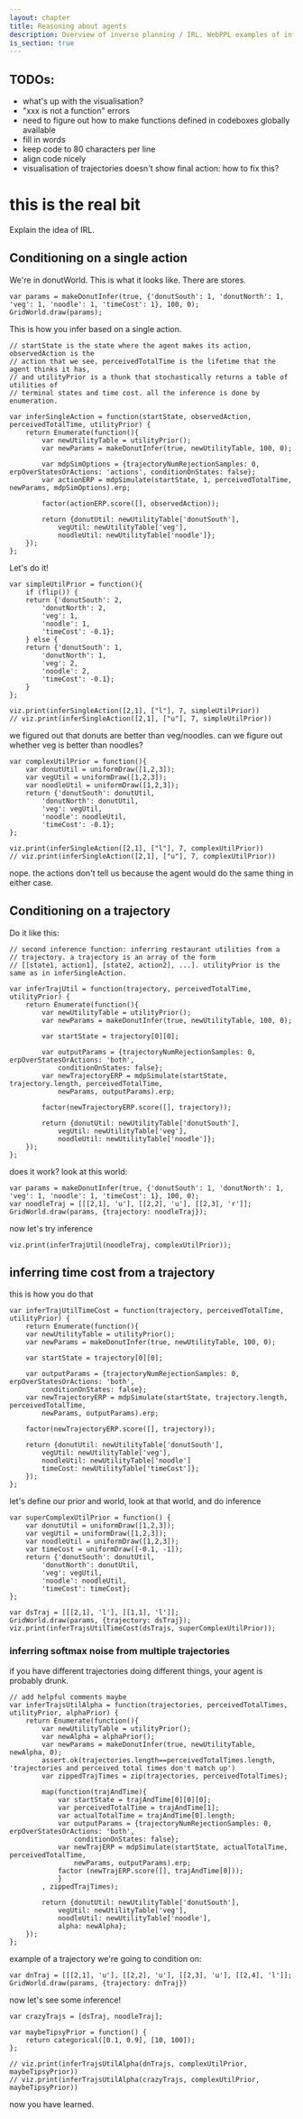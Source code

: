 ```yaml
---
layout: chapter
title: Reasoning about agents
description: Overview of inverse planning / IRL. WebPPL examples of inferring utilities and beliefs from choices (online and batch).
is_section: true
---
```


## TODOs:
* what's up with the visualisation?
* "xxx is not a function" errors
* need to figure out how to make functions defined in codeboxes globally available
* fill in words
* keep code to 80 characters per line
* align code nicely
* visualisation of trajectories doesn't show final action: how to fix this?

# this is the real bit

Explain the idea of IRL.

## Conditioning on a single action

We're in donutWorld. This is what it looks like. There are stores.

~~~
var params = makeDonutInfer(true, {'donutSouth': 1, 'donutNorth': 1, 'veg': 1, 'noodle': 1, 'timeCost': 1}, 100, 0);
GridWorld.draw(params);
~~~

This is how you infer based on a single action.

~~~
// startState is the state where the agent makes its action, observedAction is the
// action that we see, perceivedTotalTime is the lifetime that the agent thinks it has,
// and utilityPrior is a thunk that stochastically returns a table of utilities of
// terminal states and time cost. all the inference is done by enumeration.

var inferSingleAction = function(startState, observedAction, perceivedTotalTime, utilityPrior) {
    return Enumerate(function(){
	    var newUtilityTable = utilityPrior();
		var newParams = makeDonutInfer(true, newUtilityTable, 100, 0);
	
	    var mdpSimOptions = {trajectoryNumRejectionSamples: 0, erpOverStatesOrActions: 'actions', conditionOnStates: false};
		var actionERP = mdpSimulate(startState, 1, perceivedTotalTime, newParams, mdpSimOptions).erp;

	    factor(actionERP.score([], observedAction));

	    return {donutUtil: newUtilityTable['donutSouth'],
			vegUtil: newUtilityTable['veg'],
			noodleUtil: newUtilityTable['noodle']};
    });
};
~~~

Let's do it!

~~~
var simpleUtilPrior = function(){
    if (flip()) {
	return {'donutSouth': 2,
		'donutNorth': 2,
		'veg': 1,
		'noodle': 1,
		'timeCost': -0.1};
    } else {
	return {'donutSouth': 1,
		'donutNorth': 1,
		'veg': 2,
		'noodle': 2,
		'timeCost': -0.1};
    }
};

viz.print(inferSingleAction([2,1], ["l"], 7, simpleUtilPrior))
// viz.print(inferSingleAction([2,1], ["u"], 7, simpleUtilPrior))
~~~

we figured out that donuts are better than veg/noodles. can we figure out whether veg is better than noodles?

~~~
var complexUtilPrior = function(){
    var donutUtil = uniformDraw([1,2,3]);
    var vegUtil = uniformDraw([1,2,3]);
    var noodleUtil = uniformDraw([1,2,3]);
    return {'donutSouth': donutUtil,
	    'donutNorth': donutUtil,
	    'veg': vegUtil,
	    'noodle': noodleUtil,
	    'timeCost': -0.1};
};

viz.print(inferSingleAction([2,1], ["l"], 7, complexUtilPrior))
// viz.print(inferSingleAction([2,1], ["u"], 7, complexUtilPrior))
~~~

nope. the actions don't tell us because the agent would do the same thing in either case.

## Conditioning on a trajectory

Do it like this:

~~~
// second inference function: inferring restaurant utilities from a
// trajectory. a trajectory is an array of the form
// [[state1, action1], [state2, action2], ...]. utilityPrior is the same as in inferSingleAction.

var inferTrajUtil = function(trajectory, perceivedTotalTime, utilityPrior) {
    return Enumerate(function(){
		var newUtilityTable = utilityPrior();
		var newParams = makeDonutInfer(true, newUtilityTable, 100, 0);

	    var startState = trajectory[0][0];

	    var outputParams = {trajectoryNumRejectionSamples: 0, erpOverStatesOrActions: 'both',
			conditionOnStates: false};
		var newTrajectoryERP = mdpSimulate(startState, trajectory.length, perceivedTotalTime,
			newParams, outputParams).erp;

	    factor(newTrajectoryERP.score([], trajectory));

	    return {donutUtil: newUtilityTable['donutSouth'],
			vegUtil: newUtilityTable['veg'],
			noodleUtil: newUtilityTable['noodle']};
    });
};
~~~

does it work? look at this world:

~~~
var params = makeDonutInfer(true, {'donutSouth': 1, 'donutNorth': 1, 'veg': 1, 'noodle': 1, 'timeCost': 1}, 100, 0);
var noodleTraj = [[[2,1], 'u'], [[2,2], 'u'], [[2,3], 'r']];
GridWorld.draw(params, {trajectory: noodleTraj});
~~~

now let's try inference

~~~
viz.print(inferTrajUtil(noodleTraj, complexUtilPrior));
~~~

## inferring time cost from a trajectory

this is how you do that

~~~
var inferTrajUtilTimeCost = function(trajectory, perceivedTotalTime, utilityPrior) {
    return Enumerate(function(){
	var newUtilityTable = utilityPrior();
	var newParams = makeDonutInfer(true, newUtilityTable, 100, 0);

	var startState = trajectory[0][0];

	var outputParams = {trajectoryNumRejectionSamples: 0, erpOverStatesOrActions: 'both',
		conditionOnStates: false};
	var newTrajectoryERP = mdpSimulate(startState, trajectory.length, perceivedTotalTime,
		newParams, outputParams).erp;

	factor(newTrajectoryERP.score([], trajectory));

	return {donutUtil: newUtilityTable['donutSouth'],
		vegUtil: newUtilityTable['veg'],
		noodleUtil: newUtilityTable['noodle']
		timeCost: newUtilityTable['timeCost']};
    });
};
~~~

let's define our prior and world, look at that world, and do inference

~~~
var superComplexUtilPrior = function() {
    var donutUtil = uniformDraw([1,2,3]);
    var vegUtil = uniformDraw([1,2,3]);
    var noodleUtil = uniformDraw([1,2,3]);
    var timeCost = uniformDraw([-0.1, -1]);
    return {'donutSouth': donutUtil,
	    'donutNorth': donutUtil,
		'veg': vegUtil,
	    'noodle': noodleUtil,
	    'timeCost': timeCost};
};

var dsTraj = [[[2,1], 'l'], [[1,1], 'l']];
GridWorld.draw(params, {trajectory: dsTraj});
viz.print(inferTrajsUtilTimeCost(dsTrajs, superComplexUtilPrior));
~~~

### inferring softmax noise from multiple trajectories

if you have different trajectories doing different things, your agent is probably drunk.

~~~
// add helpful comments maybe
var inferTrajsUtilAlpha = function(trajectories, perceivedTotalTimes, utilityPrior, alphaPrior) {
    return Enumerate(function(){
		var newUtilityTable = utilityPrior();
		var newAlpha = alphaPrior();
		var newParams = makeDonutInfer(true, newUtilityTable, newAlpha, 0);
		assert.ok(trajectories.length==perceivedTotalTimes.length, 'trajectories and perceived total times don't match up')
		var zippedTrajTimes = zip(trajectories, perceivedTotalTimes);

	    map(function(trajAndTime){
			var startState = trajAndTime[0][0][0];
			var perceivedTotalTime = trajAndTime[1];
			var actualTotalTime = trajAndTime[0].length;
			var outputParams = {trajectoryNumRejectionSamples: 0, erpOverStatesOrActions: 'both',
				conditionOnStates: false};
			var newTrajERP = mdpSimulate(startState, actualTotalTime, perceivedTotalTime,
				newParams, outputParams).erp;
			factor (newTrajERP.score([], trajAndTime[0]));
			}
		, zippedTrajTimes);

	    return {donutUtil: newUtilityTable['donutSouth'],
			vegUtil: newUtilityTable['veg'],
			noodleUtil: newUtilityTable['noodle'],
			alpha: newAlpha};
	});
};
~~~

example of a trajectory we're going to condition on:

~~~
var dnTraj = [[[2,1], 'u'], [[2,2], 'u'], [[2,3], 'u'], [[2,4], 'l']];
GridWorld.draw(params, {trajectory: dnTraj})
~~~

now let's see some inference!

~~~
var crazyTrajs = [dsTraj, noodleTraj];

var maybeTipsyPrior = function() {
    return categorical([0.1, 0.9], [10, 100]);
};

// viz.print(inferTrajsUtilAlpha(dnTrajs, complexUtilPrior, maybeTipsyPrior))
// viz.print(inferTrajsUtilAlpha(crazyTrajs, complexUtilPrior, maybeTipsyPrior))
~~~

now you have learned.
